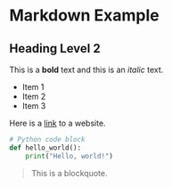 # Markdown Example

## Heading Level 2

This is a **bold** text and this is an *italic* text.

- Item 1
- Item 2
- Item 3

Here is a [link](https://www.example.com) to a website.

```python
# Python code block
def hello_world():
    print("Hello, world!")
```

> This is a blockquote.

